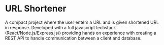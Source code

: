 # URL Shortener
A compact project where the user enters a URL and is given shortened URL in response. Developed with a full javascript techstack (React/Node.js/Express.js/) providing hands on experience with creating a REST API to handle communication between a client and database.
